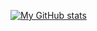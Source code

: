 <!--
**BarokDG/BarokDG** is a ✨ _special_ ✨ repository because its `README.md` (this file) appears on your GitHub profile.

Here are some ideas to get you started:

- 🔭 I’m currently working on ...
- 🌱 I’m currently learning ...
- 👯 I’m looking to collaborate on ...
- 🤔 I’m looking for help with ...
- 💬 Ask me about ...
- 📫 How to reach me: ...
- 😄 Pronouns: ...
- ⚡ Fun fact: ...
-->

[![My GitHub stats](https://github-readme-stats.vercel.app/api?username=barokdg&show_icons=true&count_private=true&theme=rose_pine)](https://github.com/anuraghazra/github-readme-stats)
<!-- [![My GitHub Language Stats](https://github-readme-stats.vercel.app/api/top-langs/?username=barokdg&langs_count=15&hide=html&layout=compact&theme=rose_pine)](https://github.com/anuraghazra/github-readme-stats) -->
